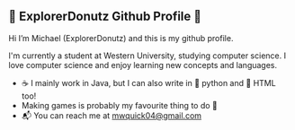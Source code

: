 <h2>👋 ExplorerDonutz Github Profile 👋</h2>
<p>Hi I’m Michael (ExplorerDonutz) and this is my github profile.</p>
<p>I'm currently a student at Western University, studying computer science. I love computer science and enjoy learning new concepts and languages.</p>
<ul>
  <li> ☕ I mainly work in Java, but I can also write in 🐍 python and 📰 HTML too! </li>
  <li> Making games is probably my favourite thing to do 👾 </li>
  <li> 📬 You can reach me at <a title="Email" href="mailto:mwquick04@gmail.com">mwquick04@gmail.com</a> </li>
</ul>
